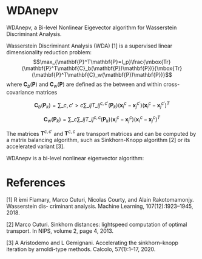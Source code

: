 # WDAnepv

WDAnepv, a Bi-level Nonlinear Eigevector algorithm for Wasserstein Discriminant Analysis.

Wasserstein Discriminant Analysis (WDA) [1] is a supervised linear dimensionality reduction problem:
$$\max_{\mathbf{P}^T\mathbf{P}=I_p}\frac{\mbox{Tr}(\mathbf{P}^T\mathbf{C}_b(\mathbf{P})\mathbf{P})}{\mbox{Tr}(\mathbf{P}^T\mathbf{C}_w(\mathbf{P})\mathbf{P})}$$
where $\mathbf{C}_b(\mathbf{P})$ and $\mathbf{C}_w(\mathbf{P})$ are defined as the between and within cross-covariance matrices

$$\mathbf{C}_b(\mathbf{P}_k) = \sum\_{c,c'>c}\sum\_{ij}{T}\_{ij}^{c,c'}(\mathbf{P}_k)(\mathbf{x}_i^c-\mathbf{x}_j^{c'})(\mathbf{x}_i^c-\mathbf{x}_j^{c'})^T$$

$$\mathbf{C}_w(\mathbf{P}_k) = \sum\_{c}\sum\_{ij}{T}\_{ij}^{c,c}(\mathbf{P}_k)(\mathbf{x}_i^c-\mathbf{x}_j^{c})(\mathbf{x}_i^c-\mathbf{x}_j^{c})^T$$

The matrices $\mathbf{T}^{c,c'}$ and $\mathbf{T}^{c,c}$ are transport matrices and can be computed by a matrix balancing algorithm, such as Sinkhorn-Knopp algorithm [2] or its accelerated variant [3].

WDAnepv is a bi-level nonlinear eigenvector algorithm:



# References

[1] R ́emi Flamary, Marco Cuturi, Nicolas Courty, and Alain Rakotomamonjy. Wasserstein dis-
criminant analysis. Machine Learning, 107(12):1923–1945, 2018.

[2] Marco Cuturi. Sinkhorn distances: lightspeed computation of optimal transport. In NIPS,
volume 2, page 4, 2013.

[3] A Aristodemo and L Gemignani. Accelerating the sinkhorn–knopp iteration by arnoldi-type
methods. Calcolo, 57(1):1–17, 2020.
